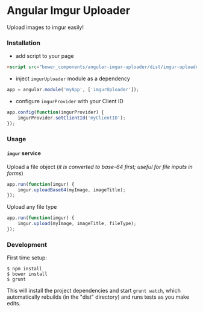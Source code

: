 Angular Imgur Uploader
======================

Upload images to imgur easily!


### Installation

* add script to your page

```html
<script src="bower_components/angular-imgur-uploader/dist/imgur-uploader.min.js"></script>
```

* inject `imgurUploader` module as a dependency

```javascript
app = angular.module('myApp', ['imgurUploader']);
```

* configure `imgurProvider` with your Client ID

```javascript
app.config(function(imgurProvider) {
    imgurProvider.setClientId('myClientID');
});
```

### Usage

#### `imgur` service

Upload a file object (*it is converted to base-64 first; useful for file inputs in forms*)

```javascript
app.run(function(imgur) {
    imgur.uploadBase64(myImage, imageTitle);
});
```

Upload any file type

```javascript
app.run(function(imgur) {
    imgur.upload(myImage, imageTitle, fileType);
});
```

### Development

First time setup:

```
$ npm install
$ bower install
$ grunt
```

This will install the project dependencies and start `grunt watch`, which automatically
rebuilds (in the "dist" directory) and runs tests as you make edits.

